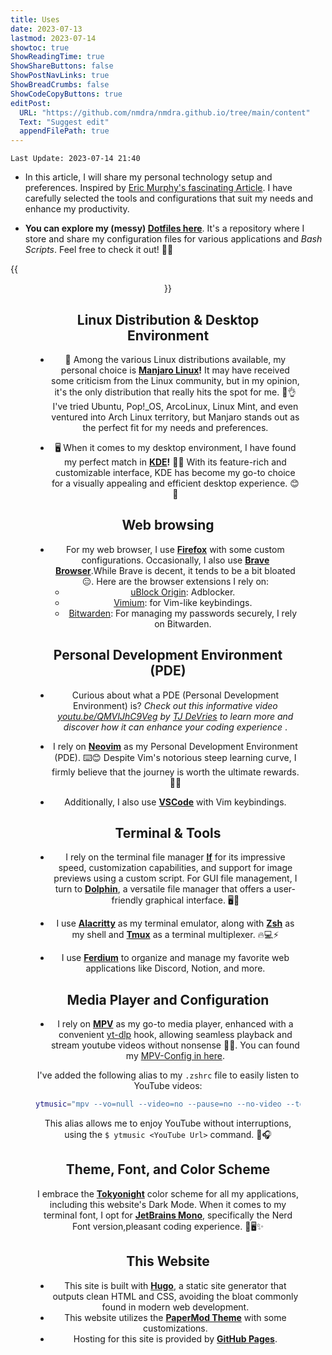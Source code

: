```yaml
---
title: Uses
date: 2023-07-13
lastmod: 2023-07-14
showtoc: true
ShowReadingTime: true
ShowShareButtons: false
ShowPostNavLinks: true
ShowBreadCrumbs: false
ShowCodeCopyButtons: true
editPost:
  URL: "https://github.com/nmdra/nmdra.github.io/tree/main/content"
  Text: "Suggest edit"
  appendFilePath: true
---
```

`Last Update: 2023-07-14 21:40`

+ In this article, I will share my personal technology setup and preferences. Inspired by [Eric Murphy's fascinating Article](https://ericmurphy.xyz/uses/). I have carefully selected the tools and configurations that suit my needs and enhance my productivity.

+ **You can explore my (messy)  [Dotfiles here](https://github.com/nmdra/Dotfiles)**. It's a repository where I store and share my configuration files for various applications and *Bash Scripts*. Feel free to check it out! 👀🔧

{{<figure src="/images/desktop.webp" caption="My Desktop With Favorite Applications" alt="My Desktop Preview" width= "100%" height="auto"  align="center" >}}

## Linux Distribution & Desktop Environment

+ 🐧 Among the various Linux distributions available, my personal choice is **[Manjaro Linux](https://manjaro.org)!** It may have received some criticism from the Linux community, but in my opinion, it's the only distribution that really hits the spot for me. 🎯👌 I've tried Ubuntu, Pop!_OS, ArcoLinux, Linux Mint, and even ventured into Arch Linux territory, but Manjaro stands out as the perfect fit for my needs and preferences.

+ 🖥️ When it comes to my desktop environment, I have found my perfect match in **[KDE](https://kde.org/)!** 🌈✨ With its feature-rich and customizable interface, KDE has become my go-to choice for a visually appealing and efficient desktop experience. 😊🚀

## Web browsing

+ For my web browser, I use **[Firefox](https://firefox.com)** with some custom configurations. Occasionally, I also use **[Brave Browser](brave.com)**.While Brave is decent, it tends to be a bit bloated 😑.
Here are the browser extensions I rely on:
    - [uBlock Origin](https://ublockorigin.com/): Adblocker.
    - [Vimium](https://addons.mozilla.org/en-US/firefox/addon/vimium-ff/): for Vim-like keybindings.
    - [Bitwarden](https://bitwarden.com/): For managing my passwords securely, I rely on Bitwarden.

## Personal Development Environment (PDE)

+ Curious about what a PDE (Personal Development Environment) is? *Check out this informative video [youtu.be/QMVIJhC9Veg](https://youtu.be/QMVIJhC9Veg) by [TJ DeVries](https://github.com/tjdevries) to learn more and discover how it can enhance your coding experience*
.
+ I rely on **[Neovim](https://neovim.org)** as my Personal Development Environment (PDE). ⌨️😊 Despite Vim's notorious steep learning curve, I firmly believe that the journey is worth the ultimate rewards. 🚀💪

+ Additionally, I also use **[VSCode](https://code.visualstudio.com)** with Vim keybindings.

## Terminal & Tools

+ I rely on the terminal file manager **[lf](https://github.com/gokcehan/lf)** for its impressive speed, customization capabilities, and support for image previews using a custom script. For GUI file management, I turn to **[Dolphin](https://invent.kde.org/system/dolphin)**, a versatile file manager that offers a user-friendly graphical interface. 🖥️📂

+ I use **[Alacritty](https://github.com/alacritty/alacritty)** as my terminal emulator, along with **[Zsh](https://www.zsh.org/)** as my shell and **[Tmux](https://github.com/tmux/tmux/wiki)** as a terminal multiplexer. 🔥💻⚡

+ I use **[Ferdium](https://github.com/ferdium/ferdium-app)** to organize and manage my favorite web applications like Discord, Notion, and more.

## Media Player and Configuration

+ I rely on **[MPV](https://github.com/mpv-player/mpv)** as my go-to media player, enhanced with a convenient [yt-dlp](https://github.com/yt-dlp/yt-dlp) hook, allowing seamless playback and stream youtube videos without nonsense 🎥🎵. You can found my [MPV-Config in here](https://github.com/nmdra/Dotfiles/tree/main/mpv).

I've added the following alias to my `.zshrc` file to easily listen to YouTube videos:

```bash
ytmusic="mpv --vo=null --video=no --pause=no --no-video --term-osd-bar --loop-playlist=inf "
```

This alias allows me to enjoy YouTube without interruptions, using the `$ ytmusic <YouTube Url>` command. 🎵🎧


## Theme, Font, and Color Scheme

I embrace the **[Tokyonight](https://github.com/folke/tokyonight.nvim)** color scheme for all my applications, including this website's Dark Mode. When it comes to my terminal font, I opt for **[JetBrains Mono](https://www.jetbrains.com/lp/mono/)**, specifically the Nerd Font version,pleasant coding experience. 🎨🖥️✨

## This Website

- This site is built with **[Hugo](https://gohugo.io)**, a static site generator that outputs clean HTML and CSS, avoiding the bloat commonly found in modern web development.
- This website utilizes the **[PaperMod Theme](https://github.com/adityatelange/hugo-PaperMod)** with some customizations.
- Hosting for this site is provided by **[GitHub Pages](https://github.io)**.

